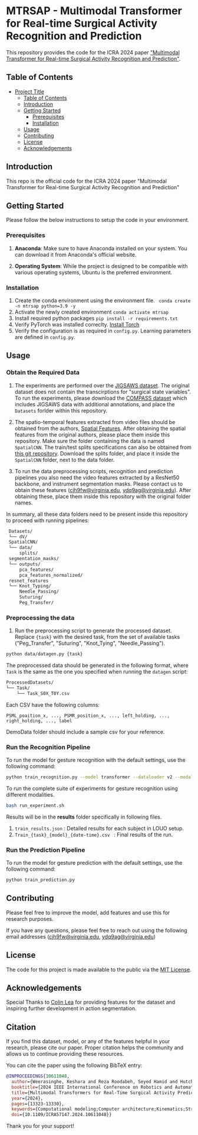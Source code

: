 # MTRSAP - Multimodal Transformer for Real-time Surgical Activity Recognition and Prediction

This repository provides the code for the ICRA 2024 paper ["Multimodal Transformer for Real-time Surgical Activity Recognition and Prediction"]([https://arxiv.org/pdf/2403.06705](https://ieeexplore.ieee.org/document/10611048)).

## Table of Contents

- [Project Title](#project-title)
  - [Table of Contents](#table-of-contents)
  - [Introduction](#introduction)
  - [Getting Started](#getting-started)
    - [Prerequisites](#prerequisites)
    - [Installation](#installation)
  - [Usage](#usage)
  - [Contributing](#contributing)
  - [License](#license)
  - [Acknowledgements](#acknowledgements)

## Introduction

This repo is the official code for the ICRA 2024 paper "Multimodal Transformer for Real-time Surgical Activity Recognition and Prediction"

## Getting Started

Please follow the below instructions to setup the code in your environment.

### Prerequisites

1. **Anaconda**: Make sure to have Anaconda installed on your system. You can download it from Anaconda's official website.

2. **Operating System**: While the project is designed to be compatible with various operating systems, Ubuntu is the preferred environment.


### Installation

1. Create the conda environment using the environment file. ``` conda create -n mtrsap python=3.9 -y```
2. Activate the newly created environment ```conda activate mtrsap```
3. Install required python packages ```pip install -r requirements.txt```
4. Verify PyTorch was installed correclty. [Install Torch](https://pytorch.org/get-started/locally/)
5. Verify the configuration is as required in ```config.py```. Learning parameters are defined in ```config.py```.

## Usage

### Obtain the Required Data

1. The experiments are performed over the [JIGSAWS dataset](https://cirl.lcsr.jhu.edu/research/hmm/datasets/jigsaws_release/). The original dataset does not contain the transcirptions for "surgical state variables". To run the experiments, please download the [COMPASS dataset](https://github.com/UVA-DSA/COMPASS/tree/main) which includes JIGSAWS data with additional annotations, and place the `Datasets` forlder within this repository.

2. The spatio-temporal features extracted from video files should be obtained from the authors, [Spatial Features](https://github.com/colincsl/TemporalConvolutionalNetworks/tree/master). After obtaining the spatial features from the original authors, please place them inside this repository. Make sure the folder containing the data is named `SpatialCNN`. The train/test splits specifications can also be obtained from [this git repository](https://github.com/colincsl/TemporalConvolutionalNetworks/tree/master/splits). Download the splits folder, and place it inside the `SpatialCNN` folder, next to the data folder.

3. To run the data preprocessing scripts, recognition and prediction pipelines you also need the video features extracted by a ResNet50 backbone, and instrument segmentation masks. Please contact us to obtain these features (cjh9fw@virginia.edu, ydq9ag@virginia.edu). After obtaining these, place them inside this repository with the original folder names.

In summary, all these data folders need to be present inside this repository to proceed with running pipelines:
  ```bash
   Datasets/
   └── dV/
   SpatialCNN/
   └── data/
       splits/
   segmentation_masks/
   └── outputs/
       pca_features/
       pca_features_normalized/
   resnet_features
   └── Knot_Typing/
       Needle_Passing/
       Suturing/
       Peg_Transfer/
   ```

### Preprocessing the data

1. Run the preprocessing script to generate the processed dataset. Replace `{task}` with the desired task, from the set of available tasks ("Peg_Transfer", "Suturing", "Knot_Tying", "Needle_Passing").
```bash
python data/datagen.py {task}
```
The preprocessed data should be generated in the following format, where `Task` is the same as the one you specified when running the `datagen` script:
   ```bash
   ProcessedDatasets/
   └── Task/
       └── Task_S0X_T0Y.csv
   ```
   Each CSV have the following columns:

   ```
   PSML_poaition_x, ..., PSMR_position_x, ..., left_holding, ..., right_holding, ..., label
   ```  

DemoData folder should include a sample csv for your reference.


### Run the Recognition Pipeline

To run the model for gesture recognition with the default settings, use the following command:

```bash
python train_recognition.py --model transformer --dataloader v2 --modality 16
```

To run the complete suite of experiments for gesture recognition using different modalities.
```bash
bash run_experiment.sh
```

Results will be in the **results** folder specifically in following files.
1. ```train_results.json``` : Detailed results for each subject in LOUO setup.
2. ```Train_{task}_{model}_{date-time}.csv ``` : Final results of the run.


### Run the Prediction Pipeline

To run the model for gesture prediction with the default settings, use the following command:

```bash
python train_prediction.py
```


## Contributing

Please feel free to improve the model, add features and use this for research purposes.

If you have any questions, please feel free to reach out using the following email addresses (cjh9fw@virginia.edu, ydq9ag@virginia.edu)
## License

The code for this project is made available to the public via the  [MIT License](https://opensource.org/licenses/MIT).

## Acknowledgements

Special Thanks to [Colin Lea](https://github.com/colincsl/TemporalConvolutionalNetworks/tree/master) for providing features for the dataset and inspiring further development in action segmentation. 

## Citation
If you find this dataset, model, or any of the features helpful in your research, please cite our paper. Proper citation helps the community and allows us to continue providing these resources.

You can cite the paper using the following BibTeX entry:

```bibtex
@INPROCEEDINGS{10611048,
  author={Weerasinghe, Keshara and Reza Roodabeh, Seyed Hamid and Hutchinson, Kay and Alemzadeh, Homa},
  booktitle={2024 IEEE International Conference on Robotics and Automation (ICRA)}, 
  title={Multimodal Transformers for Real-Time Surgical Activity Prediction}, 
  year={2024},
  pages={13323-13330},
  keywords={Computational modeling;Computer architecture;Kinematics;Streaming media;Predictive models;Transformers;Real-time systems},
  doi={10.1109/ICRA57147.2024.10611048}}
```
Thank you for your support!



